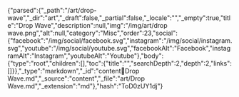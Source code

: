 {"parsed":{"_path":"/art/drop-wave","_dir":"art","_draft":false,"_partial":false,"_locale":"","_empty":true,"title":"Drop Wave","description":null,"img":"/img/art/drop wave.png","alt":null,"category":"Misc","order":23,"social":{"facebook":"/img/social/facebook.svg","instagram":"/img/social/instagram.svg","youtube":"/img/social/youtube.svg","facebookAlt":"Facebook","instagramAlt":"Instagram","youtubeAlt":"Youtube"},"body":{"type":"root","children":[],"toc":{"title":"","searchDepth":2,"depth":2,"links":[]}},"_type":"markdown","_id":"content:art:Drop Wave.md","_source":"content","_file":"art/Drop Wave.md","_extension":"md"},"hash":"ToD0zUY1dj"}